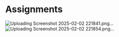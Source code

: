 # Assignments
![Uploading Screenshot 2025-02-02 221841.png…]()
![Uploading Screenshot 2025-02-02 221854.png…]()
